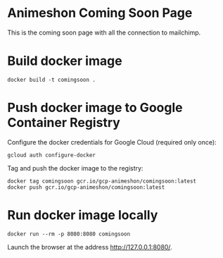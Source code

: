 # Animeshon Coming Soon Page

This is the coming soon page with all the connection to mailchimp.

# Build docker image

```
docker build -t comingsoon .
```

# Push docker image to Google Container Registry

Configure the docker credentials for Google Cloud (required only once):

```
gcloud auth configure-docker
```

Tag and push the docker image to the registry:

```
docker tag comingsoon gcr.io/gcp-animeshon/comingsoon:latest
docker push gcr.io/gcp-animeshon/comingsoon:latest
```

# Run docker image locally

```
docker run --rm -p 8080:8080 comingsoon
```

Launch the browser at the address http://127.0.0.1:8080/.